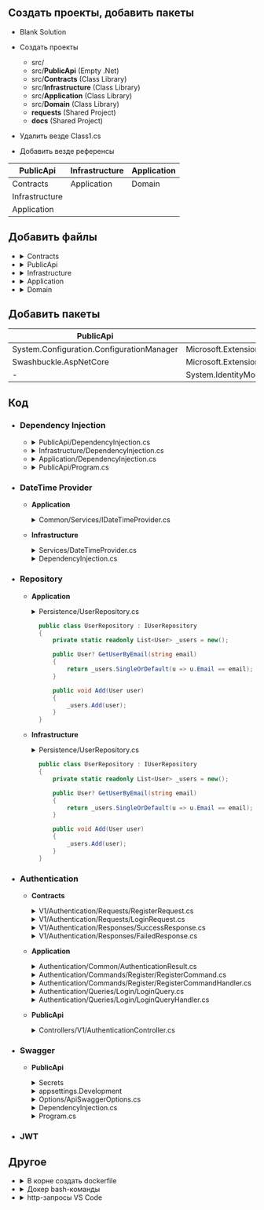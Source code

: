 
## Создать проекты, добавить пакеты
- Blank Solution

- Создать проекты
  - src/
  - src/**PublicApi** (Empty .Net)
  - src/**Contracts** (Class Library)
  - src/**Infrastructure** (Class Library)
  - src/**Application** (Class Library)
  - src/**Domain** (Class Library)
  - **requests** (Shared Project)
  - **docs** (Shared Project)

- Удалить везде Class1.cs 


- Добавить везде референсы

| PublicApi | Infrastructure | Application |
|-----------|----------------|-------------|
|Contracts| Application | Domain|
|Infrastructure|||
|Application|||

## Добавить файлы
- <details><summary>Contracts</summary>

  - V1    
    - Authentication
      - Requests
        - RegisterRequest.cs
        - LoginRequest.cs
      - Responses
        - SuccessResponse.cs
        - FailedResponse.cs
    - Posts
      - Requests
        - CreatePostRequest.cs
        - UpdatePostRequest.cs
      - Responses
        - PostResponse.cs 
    - ApiRoutes.cs
  </details>

- <details>
  <summary>PublicApi</summary>  
  
  - Controllers
    - V1
      - AuthenticationController.cs 
      - PostsController.cs
      - TagsController.cs
      - ErrorController.cs
  - Options
    - ApiSwaggerOptions.cs 
  - DependencyInjection.cs
  </details>
   
- <details><summary>Infrastructure</summary>
  
  - Authentication
    - JwtSettings.cs
    - JwtTokenGenerator.cs 
  - Persistence
    - UserRepository.cs
  - Services
    - DateTimeProvider.cs
   - DependencyInjection.cs
  </details>
  
- <details><summary>Application</summary> 
  
  - Authentication
    - Commands
      - Register
        - RegisterCommand.cs 
        - RegisterCommandHandler.cs 
    - Common
      - AuthenticationResult.cs 
    - Queries
      - Login
        - LoginQuery.cs
        - LoginQueryHandler.cs 
  - Common
    - Interfaces
      - Authentication
        - IJwtTokenGenerator.cs
    - Services
      - IDateTimeProvider.cs 
  - Persistence
    - IUserRepository.cs
  - DependencyInjection.cs
  </details>
  
- <details><summary>Domain</summary>
  
  - Aggregates
    - User.cs 
  </details>

## Добавить пакеты

| PublicApi | Infrastructure | Application |
|-----------|----------------|-------------|
|System.Configuration.ConfigurationManager | Microsoft.Extensions.Configuration | Microsoft.Extensions.DependencyInjection |
|Swashbuckle.AspNetCore | Microsoft.Extensions.Options.ConfigurationExtension |MediatR|
| - | System.IdentityModel.Tokens.Jwt | MediatR.Extensions.Microsoft.DependencyInjection |

## Код

- ### Dependency Injection
  - <details>
      <summary>PublicApi/DependencyInjection.cs</summary>
      
      ```csharp
      public static IServiceCollection AddPresentation(this IServiceCollection services)
        {
            return services;
        }
      ```
    </details>
  - <details>
      <summary>Infrastructure/DependencyInjection.cs</summary>
      
      ```csharp
      public static IServiceCollection AddInfrastructure(this IServiceCollection services, ConfigurationManager config)
        {
            services.Configure<JwtSettings>(config.GetSection(JwtSettings.SectionName));
            services.AddSingleton<IJwtTokenGenerator, JwtTokenGenerator>();

            services.AddScoped<IUserRepository, UserRepository>();
            return services;
        }
      ```
    </details>
  - <details>
      <summary>Application/DependencyInjection.cs</summary>
      
      ```csharp
      public static IServiceCollection AddApplication(this IServiceCollection services)
        {
            services.AddMediatR(typeof(DependencyInjection).Assembly);
            return services;
        }
      ```
    </details>
  - <details>
      <summary>PublicApi/Program.cs</summary>

      ```csharp
      var builder = WebApplication.CreateBuilder(args);
      {
          builder.Services.AddApplication();
          builder.Services.AddInfrastructure(builder.Configuration);
          builder.Services.AddPresentation();
          builder.Services.AddControllers();
      }

      var app = builder.Build();
      {
          app.UseHttpsRedirection();
          app.MapControllers();
          app.Run();
      }
      ```
    </details>
  
- ### DateTime Provider
  - **Application**
    <details>
      <summary>Common/Services/IDateTimeProvider.cs</summary>
      
      ```csharp
      public interface IDateTimeProvider
      {
          DateTime UtcNow { get; }
      }
      ```
    </details>
  - **Infrastructure**
    <details>
      <summary>Services/DateTimeProvider.cs</summary>
      
      ```csharp
      public class DateTimeProvider : IDateTimeProvider
      {
          public DateTime UtcNow => DateTime.UtcNow;
      }
      ```
    </details>
    <details>
      <summary>DependencyInjection.cs</summary>
      Добавить
      
      ```csharp
      services.AddSingleton<IDateTimeProvider, DateTimeProvider>();
      ```
    </details>

- ### Repository
  - **Application**
    <details>
    <summary>Persistence/UserRepository.cs</summary>
    </details>
      
      ```csharp
        public class UserRepository : IUserRepository
        {
            private static readonly List<User> _users = new();

            public User? GetUserByEmail(string email)
            {
                return _users.SingleOrDefault(u => u.Email == email);
            }

            public void Add(User user)
            {
                _users.Add(user);
            }
        }
      ```
    </details>
  - **Infrastructure**
    <details>
    <summary>Persistence/UserRepository.cs</summary>
    </details>
      
      ```csharp
        public class UserRepository : IUserRepository
        {
            private static readonly List<User> _users = new();

            public User? GetUserByEmail(string email)
            {
                return _users.SingleOrDefault(u => u.Email == email);
            }

            public void Add(User user)
            {
                _users.Add(user);
            }
        }
      ```
    </details>        
      
- ### Authentication
  - **Contracts**
    <details>
      <summary>V1/Authentication/Requests/RegisterRequest.cs</summary>

      ```csharp
      public record RegisterRequest(
          string FirstName,
          string LastName,
          string Email,
          string Password);
      ```
    </details>
    <details>
      <summary>V1/Authentication/Requests/LoginRequest.cs</summary>

      ```csharp
      public record LoginRequest(
          string Email,
          string Password);
      ```
    </details>
    <details>
      <summary>V1/Authentication/Responses/SuccessResponse.cs</summary>

      ```csharp
      public record SuccessResponse(
          Guid Id,
          string FirstName,
          string LastName,
          string Email,
          string Token);
      ```
    </details>
    <details>
      <summary>V1/Authentication/Responses/FailedResponse.cs</summary>

      ```csharp
      public class FailedResponse
      {

      }
      ```
    </details>

  - **Application**
    <details>
    <summary>Authentication/Common/AuthenticationResult.cs</summary>
      
      ```csharp
      public record AuthenticationResult(
          User User,
          string Token);
      ```
    </details>    
    <details>
    <summary>Authentication/Commands/Register/RegisterCommand.cs</summary>
      
      ```csharp
        public record RegisterCommand(
          string FirstName,
          string LastName,
          string Email,
          string Password) : IRequest<AuthenticationResult>;
      ```
    </details>
      

    <details>
    <summary>Authentication/Commands/Register/RegisterCommandHandler.cs</summary>
      
      ```csharp
        public class RegisterCommandHandler :
            IRequestHandler<RegisterCommand, AuthenticationResult>
        {
            private readonly IJwtTokenGenerator _jwttokengenerator;
            private readonly IUserRepository _userRepository;

            public RegisterCommandHandler(IJwtTokenGenerator jwtTokenGenerator,
                IUserRepository userRepository)
            {
                _jwttokengenerator = jwtTokenGenerator;
                _userRepository = userRepository;
            }
            public async Task<AuthenticationResult> Handle(RegisterCommand command, CancellationToken cancellationToken)
            {
                if (_userRepository.GetUserByEmail(command.Email) is not null)
                {
                    throw new Exception("User with given email already exists");
                }

                var user = new User
                {
                    FirstName = command.FirstName,
                    LastName = command.LastName,
                    Email = command.Email,
                    Password = command.Password
                };
                _userRepository.Add(user);

                Guid userId = Guid.NewGuid();
                var token = _jwttokengenerator.GenerateToken(user);

                return new AuthenticationResult(
                    user,
                    token);
            }
        }
    ```
    </details>
    <details>
    <summary>Authentication/Queries/Login/LoginQuery.cs</summary>
      
      ```csharp
        public record LoginQuery(string Email, string Password)
                : IRequest<AuthenticationResult>;
      ```
    </details>
    <details>
    <summary>Authentication/Queries/Login/LoginQueryHandler.cs</summary>
      
      ```csharp
        public class LoginQueryHandler :
            IRequestHandler<LoginQuery, AuthenticationResult>
        {
            private readonly IJwtTokenGenerator _jwttokengenerator;
            private readonly IUserRepository _userRepository;

            public LoginQueryHandler(IJwtTokenGenerator jwtTokenGenerator,
                IUserRepository userRepository)
            {
                _jwttokengenerator = jwtTokenGenerator;
                _userRepository = userRepository;
            }

            public async Task<AuthenticationResult> Handle(LoginQuery query, CancellationToken cancellationToken)
            {
                if (_userRepository.GetUserByEmail(query.Email) is not User user)
                {
                    throw new Exception("User with given email does not exist");
                }

                if (user.Password != query.Password)
                {
                    throw new Exception("Invalid password");
                }

                var token = _jwttokengenerator.GenerateToken(user);

                return new AuthenticationResult(
                    user,
                    token);
            }
        }
      ```
    </details>      
      
  - **PublicApi**
      
    <details>
      <summary>Controllers/V1/AuthenticationController.cs</summary>
      
      ```csharp
      [ApiController]
      [Route("auth")]
      public class AuthenticationController : ControllerBase
      {
          private readonly ISender _mediator;

          public AuthenticationController(
              IMediator mediator)
          {
              _mediator = mediator;
          }

          [HttpPost("register")]
          public async Task<IActionResult> Register(RegisterRequest request)
          {
              var command = new RegisterCommand(request.FirstName, request.LastName, request.Email, request.Password);
              var authResult = await _mediator.Send(command);

              var authResponse = new SuccessResponse(
                  authResult.User.Id,
                  authResult.User.FirstName,
                  authResult.User.LastName,
                  authResult.User.Email,
                  authResult.Token);
              return Ok(request);
          }

          [HttpPost("login")]
          public async Task<IActionResult> Login(LoginRequest request)
          {
              var query = new LoginQuery(request.Email, request.Password);
              var authResult = await _mediator.Send(query);
              var authResponse = new SuccessResponse(
                  authResult.User.Id,
                  authResult.User.FirstName,
                  authResult.User.LastName,
                  authResult.User.Email,
                  authResult.Token);
              return Ok(request);
          }
      }
      ```
    </details>

- ### Swagger
  - **PublicApi**
    <details>
    <summary>Secrets</summary>
    
    ```json
    {
      "JwtSettings": {
        "Secret": "super-secret-secret"
      }
    }
    ```
    </details>
    <details>
      <summary>appsettings.Development</summary>
      
      ```json
        "ApiSwaggerOptions": {
          "JsonRoute": "swagger/{documentName}/swagger.json",
          "Description": "Our API",
          "UIEndpoint":  "v1/swagger.json"
        }
      ```
    </details>
    <details>
      <summary>Options/ApiSwaggerOptions.cs</summary>
      
      ```csharp
      public record ApiSwaggerOptions(
          string JsonRoute = null!,
          string UiEndpoint = null!,
          string Description = null!);
      ```
    </details>
    <details>
      <summary>DependencyInjection.cs</summary>
      
      ```csharp
      services.AddSwaggerGen(x =>
      {
          x.SwaggerDoc("v1", new Microsoft.OpenApi.Models.OpenApiInfo
          {
              Title = "Api",
              Version = "v1"
          });
      });
      ```
    </details>
    <details>
    <summary>Program.cs</summary>
    
    Добавить
    
    ```csharp
    var swaggerOptions = new ApiSwaggerOptions();

    builder.Configuration.GetSection(nameof(ApiSwaggerOptions))
        .Bind(swaggerOptions);

    app.UseSwagger(option =>
    {
        option.RouteTemplate = swaggerOptions.JsonRoute;
    });

    app.UseSwaggerUI(option =>
    {
        option.SwaggerEndpoint(swaggerOptions.UiEndpoint, swaggerOptions.Description);
    });
    ```
    </details>
  
- ### JWT
  
## Другое
  
- <details>
      <summary>В корне создать dockerfile</summary>
      
      ```dockerfile
      FROM httpd:alpine
      COPY ./html/ /usr/local/apache2/htdocs/
      ```
  </details>
      
- <details>
    <summary>Докер bash-команды</summary>

    `docker images`

    `docker build -t hello-docker:1.0.0 .`
  </details>
  
- <details>
  <summary>http-запросы VS Code</summary>  
  
  **requests**/Authentication/Register.http
  
  ```http
  @host=https://localhost:7056

  POST {{host}}/auth/register
  Content-type: application/json

  {
      "firstName": "Anton",
      "lastName": "K",
      "email": "ak@example.com",
      "password": "P@ssword123!"
  }  
  ```
  
  **requests**/Authentication/Login.http
  
  ```http
  @host=https://localhost:7056

  POST {{host}}/auth/login
  Content-type: application/json

  {
      "email": "ak@example.com",
      "password": "P@ssword123!"
  }
  ```
  </details>
